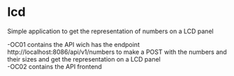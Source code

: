 # lcd

Simple application to get the representation of numbers on a LCD panel

  -OC01 contains the API wich has the endpoint http://localhost:8086/api/v1/numbers to make a POST with the numbers and their sizes and get the representation on a LCD panel\
  -OC02 contains the API frontend
